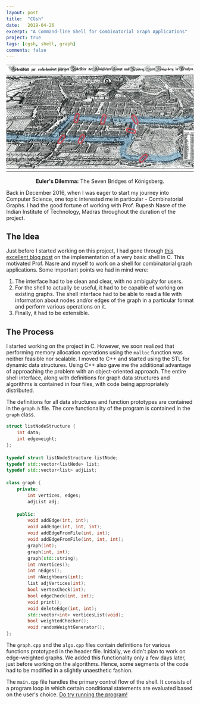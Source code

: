 ```yaml
---
layout: post
title:  "CGsh"
date:   2019-04-26
excerpt: "A Command-line Shell for Combinatorial Graph Applications"
project: true
tags: [cgsh, shell, graph]
comments: false
---
```


![Euler's Dilemma](/assets/img/konigsberg.jpg)
    
<center><b>Euler's Dilemma:</b> The Seven Bridges of Königsberg.</center>


Back in December 2016, when I was eager to start my journey into Computer Science, one topic interested me in particular - Combinatorial Graphs. I had the good fortune of working with Prof. Rupesh Nasre of the Indian Institute of Technology, Madras throughout the duration of the project.   

## The Idea

Just before I started working on this project, I had gone through [this excellent blog post](https://brennan.io/2015/01/16/write-a-shell-in-c/) on the implementation of a very basic shell in C. This motivated Prof. Nasre and myself to work on a shell for combinatorial graph applications. Some important points we had in mind were:

1. The interface had to be clean and clear, with no ambiguity for users. 
2. For the shell to actually be useful, it had to be capable of working on existing graphs. The shell interface had to be able to read a file with information about nodes and/or edges of the graph in a particular format and perform various operations on it.
3. Finally, it had to be extensible.

## The Process

I started working on the project in C. However, we soon realized that performing memory allocation operations using the `malloc` function was neither feasible nor scalable. I moved to C++ and started using the STL for dynamic data structures. Using C++ also gave me the additional advantage of approaching the problem with an object-oriented approach. The entire shell interface, along with definitions for graph data structures and algorithms is contained in four files, with code being appropriately distributed.

The definitions for all data structures and function prototypes are contained in the `graph.h` file. The core functionality of the program is contained in the `graph` class. 

```cpp
struct listNodeStructure {
	int data;
	int edgeweight;
};

typedef struct listNodeStructure listNode;
typedef std::vector<listNode> list;
typedef	std::vector<list> adjList;

class graph {
	private:
		int vertices, edges;
		adjList adj;

	public:
		void addEdge(int, int);
		void addEdge(int, int, int);
		void addEdgeFromFile(int, int);
		void addEdgeFromFile(int, int, int);
		graph(int);
		graph(int, int);
		graph(std::string);
		int nVertices();
		int nEdges();
		int nNeighbours(int);
		list adjVertices(int);
		bool vertexCheck(int);
		bool edgeCheck(int, int);
		void print();
		void deleteEdge(int, int);
		std::vector<int> verticesList(void);
		bool weightedChecker();
		void randomWeightGenerator();
};
```

The `graph.cpp` and the `algo.cpp` files contain definitions for various functions prototyped in the header file. Initially, we didn't plan to work on edge-weighted graphs. We added this functionality only a few days later, just before working on the algorithms. Hence, some segments of the code had to be modified in a slightly unaesthetic fashion.

The `main.cpp` file handles the primary control flow of the shell. It consists of a program loop in which certain conditional statements are evaluated based on the user's choice. [Do try running the program!](https://github.com/adhityaswami/CGsh)  